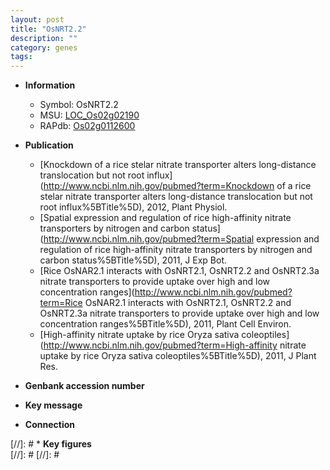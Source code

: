 ```yaml
---
layout: post
title: "OsNRT2.2"
description: ""
category: genes
tags: 
---
```


* **Information**  
    + Symbol: OsNRT2.2  
    + MSU: [LOC_Os02g02190](http://rice.plantbiology.msu.edu/cgi-bin/ORF_infopage.cgi?orf=LOC_Os02g02190)  
    + RAPdb: [Os02g0112600](http://rapdb.dna.affrc.go.jp/viewer/gbrowse_details/irgsp1?name=Os02g0112600)  

* **Publication**  
    + [Knockdown of a rice stelar nitrate transporter alters long-distance translocation but not root influx](http://www.ncbi.nlm.nih.gov/pubmed?term=Knockdown of a rice stelar nitrate transporter alters long-distance translocation but not root influx%5BTitle%5D), 2012, Plant Physiol.
    + [Spatial expression and regulation of rice high-affinity nitrate transporters by nitrogen and carbon status](http://www.ncbi.nlm.nih.gov/pubmed?term=Spatial expression and regulation of rice high-affinity nitrate transporters by nitrogen and carbon status%5BTitle%5D), 2011, J Exp Bot.
    + [Rice OsNAR2.1 interacts with OsNRT2.1, OsNRT2.2 and OsNRT2.3a nitrate transporters to provide uptake over high and low concentration ranges](http://www.ncbi.nlm.nih.gov/pubmed?term=Rice OsNAR2.1 interacts with OsNRT2.1, OsNRT2.2 and OsNRT2.3a nitrate transporters to provide uptake over high and low concentration ranges%5BTitle%5D), 2011, Plant Cell Environ.
    + [High-affinity nitrate uptake by rice Oryza sativa coleoptiles](http://www.ncbi.nlm.nih.gov/pubmed?term=High-affinity nitrate uptake by rice Oryza sativa coleoptiles%5BTitle%5D), 2011, J Plant Res.

* **Genbank accession number**  

* **Key message**  

* **Connection**  

[//]: # * **Key figures**  
[//]: # 
[//]: # 
